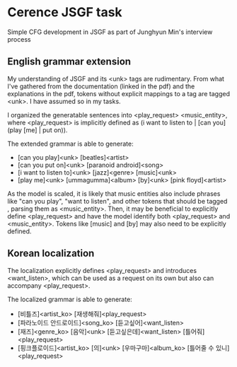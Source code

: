 # Cerence JSGF task

Simple CFG development in JSGF as part of Junghyun Min's interview process

## English grammar extension

My understanding of JSGF and its \<unk> tags are rudimentary. From what I've gathered from the documentation (linked in the pdf) and the explanations in the pdf, tokens without explicit mappings to a tag are tagged \<unk>. I have assumed so in my tasks.

I organized the generatable sentences into <play_request> <music_entity>, where <play_request> is implicitly defined as (i want to listen to | [can you] (play [me] | put on)).

The extended grammar is able to generate:

- [can you play]\<unk> [beatles]\<artist>
- [can you put on]\<unk> [paranoid android]\<song>
- [i want to listen to]\<unk> [jazz]\<genre> [music]\<unk>
- [play me]\<unk> [ummagumma]\<album> [by]\<unk> [pink floyd]\<artist>

As the model is scaled, it is likely that music entities also include phrases like "can you play", "want to listen", and other tokens that should be tagged <unk>, parsing them as <music_entity>. Then, it may be beneficial to explicitly define <play_request> and have the model identify both <play_request> and <music_entity>. Tokens like [music] and [by] may also need to be explicitly defined.

## Korean localization

The localization explicitly defines <play_request> and introduces <want_listen>, which can be used as a request on its own but also can accompany <play_request>.

The localized grammar is able to generate:

- [비틀즈]<artist_ko> [재생해줘]<play_request>
- [파라노이드 안드로이드]<song_ko> [듣고싶어]<want_listen>
- [재즈]<genre_ko> [음악]\<unk> [듣고싶은데]<want_listen> [틀어줘]<play_request>
- [핑크플로이드]<artist_ko> [의]\<unk> [우마구마]<album_ko> [틀어줄 수 있니]<play_request>



